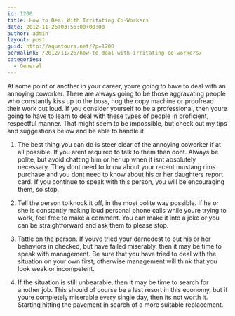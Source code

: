 ```yaml
---
id: 1200
title: How to Deal With Irritating Co-Workers
date: 2012-11-26T03:56:00+00:00
author: admin
layout: post
guid: http://aquatours.net/?p=1200
permalink: /2012/11/26/how-to-deal-with-irritating-co-workers/
categories:
  - General
---
```

At some point or another in your career, youre going to have to deal with an annoying coworker. There are always going to be those aggravating people who constantly kiss up to the boss, hog the copy machine or proofread their work out loud. If you consider yourself to be a professional, then youre going to have to learn to deal with these types of people in proficient, respectful manner. That might seem to be impossible, but check out my tips and suggestions below and be able to handle it.

1. The best thing you can do is steer clear of the annoying coworker if at all possible. If you arent required to talk to them then dont. Always be polite, but avoid chatting him or her up when it isnt absolutely necessary. They dont need to know about your recent mustang rims purchase and you dont need to know about his or her daughters report card. If you continue to speak with this person, you will be encouraging them, so stop.
     
2. Tell the person to knock it off, in the most polite way possible. If he or she is constantly making loud personal phone calls while youre trying to work, feel free to make a comment. You can make it into a joke or you can be straightforward and ask them to please stop.
     
3. Tattle on the person. If youve tried your darnedest to put his or her behaviors in checked, but have failed miserably, then it may be time to speak with management. Be sure that you have tried to deal with the situation on your own first; otherwise management will think that you look weak or incompetent.
     
4. If the situation is still unbearable, then it may be time to search for another job. This should of course be a last resort in this economy, but if youre completely miserable every single day, then its not worth it. Starting hitting the pavement in search of a more suitable replacement.